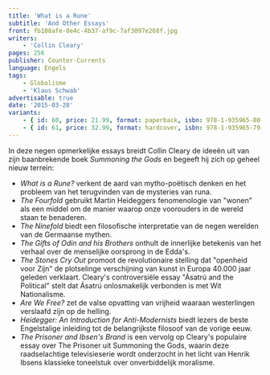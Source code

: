 ```yaml
---
title: 'What is a Rune'
subtitle: 'And Other Essays'
front: fb108afe-0e4c-4b37-af9c-7af3097e268f.jpg
writers:
    - 'Collin Cleary'
pages: 256
publisher: Counter-Currents
language: Engels
tags:
    - Globalisme
    - 'Klaus Schwab'
advertisable: true
date: '2015-03-28'
variants:
    - { id: 60, price: 21.99, format: paperback, isbn: 978-1-935965-80-0 }
    - { id: 61, price: 32.99, format: hardcover, isbn: 978-1-935965-79-4 }
---
```


In deze negen opmerkelijke essays breidt Collin Cleary de ideeën uit van zijn baanbrekende boek *Summoning the Gods* en begeeft hij zich op geheel nieuw terrein:

- *What is a Rune?* verkent de aard van mytho-poëtisch denken en het probleem van het terugvinden van de mysteries van runa.
- *The Fourfold* gebruikt Martin Heideggers fenomenologie van "wonen" als een middel om de manier waarop onze voorouders in de wereld staan te benaderen.
- *The Ninefold* biedt een filosofische interpretatie van de negen werelden van de Germaanse mythen.
- *The Gifts of Odin and his Brothers* onthult de innerlijke betekenis van het verhaal over de menselijke oorsprong in de Edda's.
- *The Stones Cry Out* promoot de revolutionaire stelling dat "openheid voor Zijn" de plotselinge verschijning van kunst in Europa 40.000 jaar geleden verklaart.
Cleary's controversiële essay "Ásatrú and the Political" stelt dat Ásatrú onlosmakelijk verbonden is met Wit Nationalisme.
- *Are We Free?* zet de valse opvatting van vrijheid waaraan westerlingen verslaafd zijn op de helling.
- *Heidegger: An Introduction for Anti-Modernists* biedt lezers de beste Engelstalige inleiding tot de belangrijkste filosoof van de vorige eeuw.
- *The Prisoner and Ibsen's Brand* is een vervolg op Cleary's populaire essay over The Prisoner uit Summoning the Gods, waarin deze raadselachtige televisieserie wordt onderzocht in het licht van Henrik Ibsens klassieke toneelstuk over onverbiddelijk moralisme.
